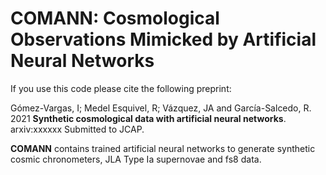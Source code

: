 # COMANN: Cosmological Observations Mimicked by Artificial Neural Networks

If you use this code please cite the following preprint:

Gómez-Vargas, I; Medel Esquivel, R; Vázquez, JA and García-Salcedo, R. 2021 **Synthetic cosmological data with artificial neural networks**. arxiv:xxxxxx Submitted to JCAP.

**COMANN** contains trained artificial neural networks to generate synthetic cosmic chronometers, JLA Type Ia supernovae and fs8 data.
